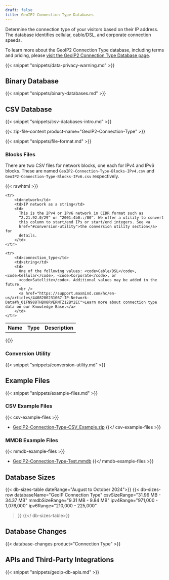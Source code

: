 ```yaml
---
draft: false
title: GeoIP2 Connection Type Databases
---
```


Determine the connection type of your visitors based on their IP address. The
database identifies cellular, cable/DSL, and corporate connection speeds.

To learn more about the GeoIP2 Connection Type database, including terms and
pricing, please
[visit the GeoIP2 Connection Type Database page](https://www.maxmind.com/en/geoip2-connection-type-database).

{{< snippet "snippets/data-privacy-warning.md" >}}

## Binary Database

{{< snippet "snippets/binary-databases.md" >}}

## CSV Database

{{< snippet "snippets/csv-databases-intro.md" >}}

{{< zip-file-content product-name="GeoIP2-Connection-Type" >}}

{{< snippet "snippets/file-format.md" >}}

### Blocks Files

There are two CSV files for network blocks, one each for IPv4 and IPv6 blocks.
These are named `GeoIP2-Connection-Type-Blocks-IPv4.csv` and
`GeoIP2-Connection-Type-Blocks-IPv6.csv` respectively.

{{< rawhtml >}}
<div class="table">
<table>
  <tbody>
    <tr>
        <th>Name</th>
        <th>Type</th>
        <th>Description</th>
    </tr>

    <tr>
        <td>network</td>
        <td>IP network as a string</td>
        <td>
          This is the IPv4 or IPv6 network in CIDR format such as
          “2.21.92.0/29” or “2001:4b0::/80”. We offer a utility to convert
          this column to start/end IPs or start/end integers. See <a
          href="#conversion-utility">the conversion utility section</a> for
          details.
        </td>
    </tr>

    <tr>
        <td>connection_type</td>
        <td>string</td>
        <td>
          One of the following values: <code>Cable/DSL</code>, <code>Cellular</code>, <code>Corporate</code>, or
          <code>Satellite</code>. Additional values may be added in the future.
          <br />
          <a href="https://support.maxmind.com/hc/en-us/articles/4408200231067-IP-Network-Data#h_01FN988THBX8RVERNTZ12BY2EC">Learn more about connection type data on our Knowledge Base.</a>
        </td>
    </tr>
  </tbody>
</table>
</div>
{{</ rawhtml >}}

### Conversion Utility

{{< snippet "snippets/conversion-utility.md" >}}

## Example Files

{{< snippet "snippets/example-files.md" >}}

### CSV Example Files

{{< csv-example-files >}}
* [GeoIP2-Connection-Type-CSV\_Example.zip](/static/GeoIP2-Connection-Type-CSV_Example.zip)
{{</ csv-example-files >}}

### MMDB Example Files

{{< mmdb-example-files >}}
* [GeoIP2-Connection-Type-Test.mmdb](https://github.com/maxmind/MaxMind-DB/blob/main/test-data/GeoIP2-Connection-Type-Test.mmdb)
{{</ mmdb-example-files >}}

## Database Sizes

{{< db-sizes-table dateRange="August to October 2024">}}
  {{< db-sizes-row
    databaseName="GeoIP Connection Type"
    csvSizeRange="31.96 MB - 34.37 MB"
    mmdbSizeRange="9.31 MB - 9.84 MB"
    ipv4Range="971,000 - 1,076,000"
    ipv6Range="210,000 - 225,000"
  >}}
{{</ db-sizes-table>}}

## Database Changes

{{< database-changes product="Connection Type" >}}

## APIs and Third-Party Integrations

{{< snippet "snippets/geoip-db-apis.md" >}}
